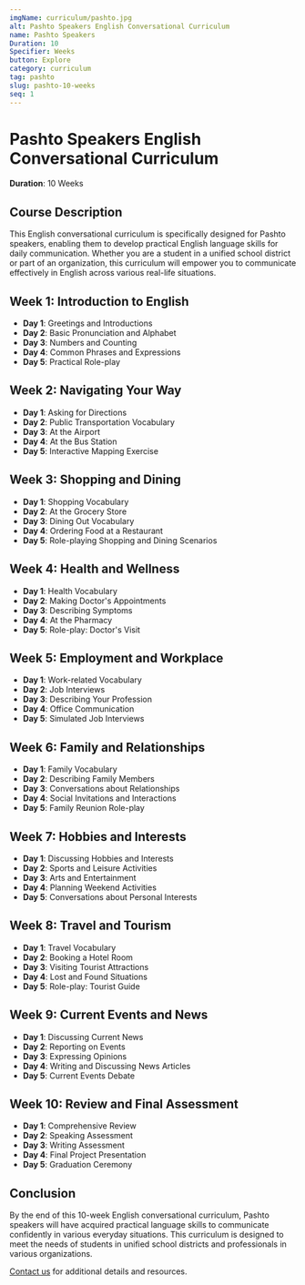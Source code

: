 ```yaml
---
imgName: curriculum/pashto.jpg
alt: Pashto Speakers English Conversational Curriculum
name: Pashto Speakers
Duration: 10
Specifier: Weeks
button: Explore
category: curriculum
tag: pashto
slug: pashto-10-weeks
seq: 1
---
```

# Pashto Speakers English Conversational Curriculum

**Duration**: 10 Weeks

## Course Description
This English conversational curriculum is specifically designed for Pashto speakers, enabling them to develop practical English language skills for daily communication. Whether you are a student in a unified school district or part of an organization, this curriculum will empower you to communicate effectively in English across various real-life situations.

## Week 1: Introduction to English
- **Day 1**: Greetings and Introductions
- **Day 2**: Basic Pronunciation and Alphabet
- **Day 3**: Numbers and Counting
- **Day 4**: Common Phrases and Expressions
- **Day 5**: Practical Role-play

## Week 2: Navigating Your Way
- **Day 1**: Asking for Directions
- **Day 2**: Public Transportation Vocabulary
- **Day 3**: At the Airport
- **Day 4**: At the Bus Station
- **Day 5**: Interactive Mapping Exercise

## Week 3: Shopping and Dining
- **Day 1**: Shopping Vocabulary
- **Day 2**: At the Grocery Store
- **Day 3**: Dining Out Vocabulary
- **Day 4**: Ordering Food at a Restaurant
- **Day 5**: Role-playing Shopping and Dining Scenarios

## Week 4: Health and Wellness
- **Day 1**: Health Vocabulary
- **Day 2**: Making Doctor's Appointments
- **Day 3**: Describing Symptoms
- **Day 4**: At the Pharmacy
- **Day 5**: Role-play: Doctor's Visit

## Week 5: Employment and Workplace
- **Day 1**: Work-related Vocabulary
- **Day 2**: Job Interviews
- **Day 3**: Describing Your Profession
- **Day 4**: Office Communication
- **Day 5**: Simulated Job Interviews

## Week 6: Family and Relationships
- **Day 1**: Family Vocabulary
- **Day 2**: Describing Family Members
- **Day 3**: Conversations about Relationships
- **Day 4**: Social Invitations and Interactions
- **Day 5**: Family Reunion Role-play

## Week 7: Hobbies and Interests
- **Day 1**: Discussing Hobbies and Interests
- **Day 2**: Sports and Leisure Activities
- **Day 3**: Arts and Entertainment
- **Day 4**: Planning Weekend Activities
- **Day 5**: Conversations about Personal Interests

## Week 8: Travel and Tourism
- **Day 1**: Travel Vocabulary
- **Day 2**: Booking a Hotel Room
- **Day 3**: Visiting Tourist Attractions
- **Day 4**: Lost and Found Situations
- **Day 5**: Role-play: Tourist Guide

## Week 9: Current Events and News
- **Day 1**: Discussing Current News
- **Day 2**: Reporting on Events
- **Day 3**: Expressing Opinions
- **Day 4**: Writing and Discussing News Articles
- **Day 5**: Current Events Debate

## Week 10: Review and Final Assessment
- **Day 1**: Comprehensive Review
- **Day 2**: Speaking Assessment
- **Day 3**: Writing Assessment
- **Day 4**: Final Project Presentation
- **Day 5**: Graduation Ceremony

## Conclusion
By the end of this 10-week English conversational curriculum, Pashto speakers will have acquired practical language skills to communicate confidently in various everyday situations. This curriculum is designed to meet the needs of students in unified school districts and professionals in various organizations.

[Contact us](/contacts) for additional details and resources.
